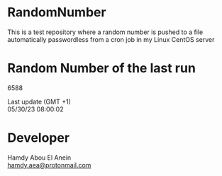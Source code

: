 # RandomNumber    
This is a test repository where a random number is pushed to a file automatically passwordless from a cron job in my Linux CentOS server    
# Random Number of the last run   
6588
      
Last update (GMT +1)    
05/30/23 08:00:02
# Developer    
Hamdy Abou El Anein   
hamdy.aea@protonmail.com
